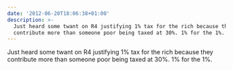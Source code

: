 ```yaml
---
date: '2012-06-20T18:06:38+01:00'
description: >-
  Just heard some twant on R4 justifying 1% tax for the rich because they
  contribute more than someone poor being taxed at 30%. 1% for the 1%.
---
```

Just heard some twant on R4 justifying 1% tax for the rich because they contribute more than someone poor being taxed at 30%. 1% for the 1%.
